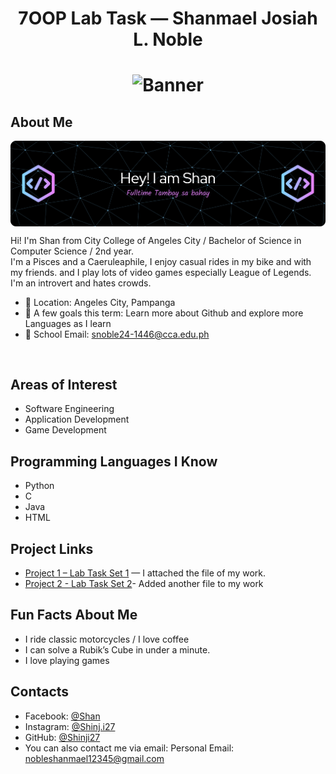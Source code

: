 <!-- A. Heading / Banner -->
<h1 align="center">7OOP Lab Task — Shanmael Josiah L. Noble<h1>

<p align="center">
  <!-- Optional banner -->
  <img src="https://miro.medium.com/1*b21FyqUbowHYAOQDXH0tDw.jpeg" alt="Banner" width="600" height="1000"/>
</p>

<!-- B. About Me with picture -->
## About Me
<img src="https://github.com/Shinji27/7OOP-Lab-Tasks/blob/main/github-header-banner.png?raw=true" alt="Shan" width="1000" align="center"/>

Hi! I'm Shan from City College of Angeles City / Bachelor of Science in Computer Science / 2nd year.  
I'm a Pisces and a Caeruleaphile, I enjoy casual rides in my bike and with my friends. and I play lots of video games especially League of Legends. I'm an introvert and hates crowds.

- 📍 Location: Angeles City, Pampanga  
- 🎯 A few goals this term: Learn more about Github and explore more Languages as I learn
- 📧 School Email: snoble24-1446@cca.edu.ph

<br clear="right"/>

<!-- C. Area of Interest & Programming Languages -->
## Areas of Interest
- Software Engineering
- Application Development
- Game Development

## Programming Languages I Know
- Python
- C
- Java
- HTML

<!-- D. Project Links -->
## Project Links
- [Project 1 – Lab Task Set 1](https://docs.google.com/document/d/1dyW49Zkdpp9ZDB0k3DEHUYRMrldBIxydKVY2T3QRq34/edit?tab=t.0) — I attached the file of my work.
- [Project 2 - Lab Task Set 2](https://docs.google.com/document/d/1awB6vBCqjI2ikcqg7SH6XTdptuAlyoOxdlpw4h8awIk/edit?tab=t.0)- Added another file to my work
<!-- E. Fun Facts -->
## Fun Facts About Me
- I ride classic motorcycles / I love coffee
- I can solve a Rubik’s Cube in under a minute.
- I love playing games

<!-- F. Contacts -->
## Contacts
- Facebook: [@Shan](https://www.facebook.com/Shinjinoble)
- Instagram: [@Shinj.i27](https://www.instagram.com/shinj.i27/)
- GitHub: [@Shinji27](https://github.com/Shinji27)
- You can also contact me via email: Personal Email: nobleshanmael12345@gmail.com
